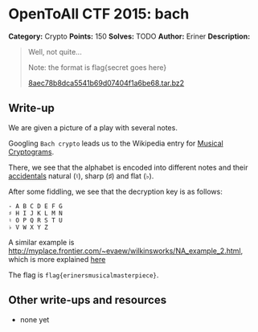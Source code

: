 # OpenToAll CTF 2015: bach

**Category:** Crypto
**Points:** 150
**Solves:** TODO
**Author:** Eriner
**Description:** 

> Well, not quite...
> 
> Note: the format is flag{secret goes here}
> 
> [8aec78b8dca5541b69d07404f1a6be68.tar.bz2](8aec78b8dca5541b69d07404f1a6be68.tar.bz2)

## Write-up

We are given a picture of a play with several notes.

Googling `Bach crypto` leads us to the Wikipedia entry for [Musical Cryptograms](http://en.wikipedia.org/wiki/Musical_cryptogram).

There, we see that the alphabet is encoded into different notes and their [accidentals](http://en.wikipedia.org/wiki/Accidental_%28music%29) natural (♮), sharp (♯) and flat (♭).

After some fiddling, we see that the decryption key is as follows:

```
- A B C D E F G
♯ H I J K L M N
♮ O P Q R S T U
♭ V W X Y Z
```

A similar example is <http://myplace.frontier.com/~evaew/wilkinsworks/NA_example_2.html>, which is more explained [here](http://myplace.frontier.com/~evaew/wilkinsworks/NoteAlpha.html)

The flag is `flag{erinersmusicalmasterpiece}`.

## Other write-ups and resources

* none yet